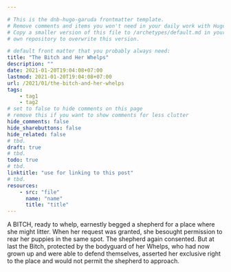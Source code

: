 ```yaml
---

# This is the dnb-hugo-garuda frontmatter template. 
# Remove comments and items you won't need in your daily work with Hugo.
# Copy a smaller version of this file to /archetypes/default.md in your
# own repository to overwrite this version.

# default front matter that you probably always need:
title: "The Bitch and Her Whelps"
description: ""
date: 2021-01-20T19:04:08+07:00
lastmod: 2021-01-20T19:04:08+07:00
url: /2021/01/the-bitch-and-her-whelps
tags:
    - tag1
    - tag2
# set to false to hide comments on this page
# remove this if you want to show comments for less clutter
hide_comments: false
hide_sharebuttons: false
hide_related: false
# tbd.
draft: true
# tbd.
todo: true
# tbd.
linktitle: "use for linking to this post"
# tbd.
resources:
    - src: "file"
      name: "name"
      title: "title"
---
```

A BITCH, ready to whelp, earnestly begged a shepherd for a place where she might litter. When her request was granted, she besought permission to rear her puppies in the same spot. The shepherd again consented. But at last the Bitch, protected by the bodyguard of her Whelps, who had now grown up and were able to defend themselves, asserted her exclusive right to the place and would not permit the shepherd to approach.
